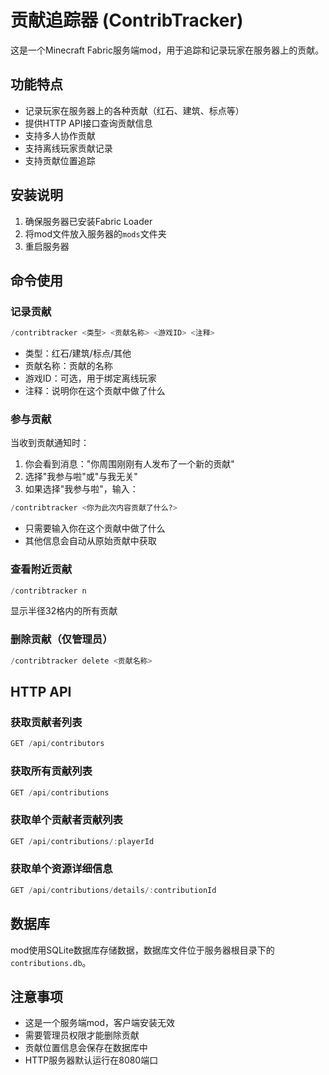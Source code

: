 # 贡献追踪器 (ContribTracker)

这是一个Minecraft Fabric服务端mod，用于追踪和记录玩家在服务器上的贡献。

## 功能特点

- 记录玩家在服务器上的各种贡献（红石、建筑、标点等）
- 提供HTTP API接口查询贡献信息
- 支持多人协作贡献
- 支持离线玩家贡献记录
- 支持贡献位置追踪

## 安装说明

1. 确保服务器已安装Fabric Loader
2. 将mod文件放入服务器的`mods`文件夹
3. 重启服务器

## 命令使用

### 记录贡献

```a
/contribtracker <类型> <贡献名称> <游戏ID> <注释>
```

- 类型：红石/建筑/标点/其他
- 贡献名称：贡献的名称
- 游戏ID：可选，用于绑定离线玩家
- 注释：说明你在这个贡献中做了什么

### 参与贡献

当收到贡献通知时：
1. 你会看到消息："你周围刚刚有人发布了一个新的贡献"
2. 选择"我参与啦"或"与我无关"
3. 如果选择"我参与啦"，输入：

```a
/contribtracker <你为此次内容贡献了什么?>
```

- 只需要输入你在这个贡献中做了什么
- 其他信息会自动从原始贡献中获取

### 查看附近贡献

```a
/contribtracker n
```

显示半径32格内的所有贡献

### 删除贡献（仅管理员）

```a
/contribtracker delete <贡献名称>
```

## HTTP API

### 获取贡献者列表

```a
GET /api/contributors
```

### 获取所有贡献列表

```a
GET /api/contributions
```

### 获取单个贡献者贡献列表

```a
GET /api/contributions/:playerId
```

### 获取单个资源详细信息

```a
GET /api/contributions/details/:contributionId
```

## 数据库

mod使用SQLite数据库存储数据，数据库文件位于服务器根目录下的`contributions.db`。

## 注意事项

- 这是一个服务端mod，客户端安装无效
- 需要管理员权限才能删除贡献
- 贡献位置信息会保存在数据库中
- HTTP服务器默认运行在8080端口
